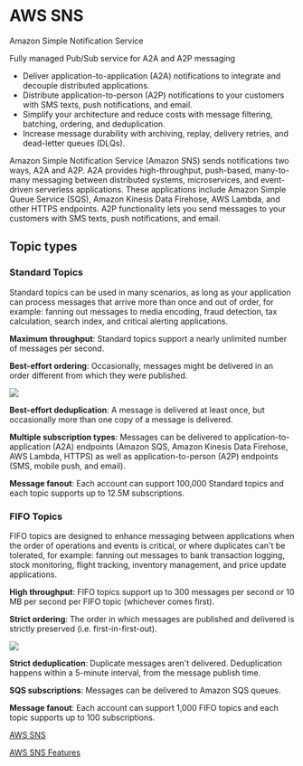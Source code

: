 # AWS SNS

Amazon Simple Notification Service

Fully managed Pub/Sub service for A2A and A2P messaging

- Deliver application-to-application (A2A) notifications to integrate and decouple distributed applications.
- Distribute application-to-person (A2P) notifications to your customers with SMS texts, push notifications, and email.
- Simplify your architecture and reduce costs with message filtering, batching, ordering, and deduplication.
- Increase message durability with archiving, replay, delivery retries, and dead-letter queues (DLQs).

Amazon Simple Notification Service (Amazon SNS) sends notifications two ways, A2A and A2P. A2A provides high-throughput, push-based, many-to-many messaging between distributed systems, microservices, and event-driven serverless applications. These applications include Amazon Simple Queue Service (SQS), Amazon Kinesis Data Firehose, AWS Lambda, and other HTTPS endpoints. A2P functionality lets you send messages to your customers with SMS texts, push notifications, and email.

## Topic types

### Standard Topics

Standard topics can be used in many scenarios, as long as your application can process messages that arrive more than once and out of order, for example: fanning out messages to media encoding, fraud detection, tax calculation, search index, and critical alerting applications.

**Maximum throughput**: Standard topics support a nearly unlimited number of messages per second.

**Best-effort ordering**: Occasionally, messages might be delivered in an order different from which they were published.

![](https://d1.awsstatic.com/product-marketing/SNS/Img.29963b2823bc048492c7af2757535d500aa2c159.png)

**Best-effort deduplication**: A message is delivered at least once, but occasionally more than one copy of a message is delivered.

**Multiple subscription types**: Messages can be delivered to application-to-application (A2A) endpoints (Amazon SQS, Amazon Kinesis Data Firehose, AWS Lambda, HTTPS) as well as application-to-person (A2P) endpoints (SMS, mobile push, and email).

**Message fanout**: Each account can support 100,000 Standard topics and each topic supports up to 12.5M subscriptions.

### FIFO Topics

FIFO topics are designed to enhance messaging between applications when the order of operations and events is critical, or where duplicates can't be tolerated, for example: fanning out messages to bank transaction logging, stock monitoring, flight tracking, inventory management, and price update applications.

**High throughput**: FIFO topics support up to 300 messages per second or 10 MB per second per FIFO topic (whichever comes first).

**Strict ordering**: The order in which messages are published and delivered is strictly preserved (i.e. first-in-first-out).

![](https://d1.awsstatic.com/product-marketing/SNS/Img2.8f1c8d366f58845ce03bb2983c16349102cf1524.png)

**Strict deduplication**: Duplicate messages aren't delivered. Deduplication happens within a 5-minute interval, from the message publish time.

**SQS subscriptions**: Messages can be delivered to Amazon SQS queues.

**Message fanout**: Each account can support 1,000 FIFO topics and each topic supports up to 100 subscriptions.

[AWS SNS](https://aws.amazon.com/sns/)

[AWS SNS Features](https://aws.amazon.com/sns/features/)
